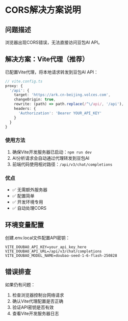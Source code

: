 # CORS解决方案说明

## 问题描述
浏览器出现CORS错误，无法直接访问豆包AI API。

## 解决方案：Vite代理（推荐）
已配置Vite代理，将本地请求转发到豆包AI API：

```typescript
// vite.config.ts
proxy: {
  '/api': {
    target: 'https://ark.cn-beijing.volces.com',
    changeOrigin: true,
    rewrite: (path) => path.replace(/^\/api/, '/api'),
    headers: {
      'Authorization': 'Bearer YOUR_API_KEY'
    }
  }
}
```

### 使用方法
1. 确保Vite开发服务器已启动：`npm run dev`
2. AI分析请求会自动通过代理转发到豆包AI
3. 前端代码使用相对路径：`/api/v3/chat/completions`

### 优点
- ✅ 无需额外服务器
- ✅ 配置简单
- ✅ 开发环境专用
- ✅ 自动处理CORS

## 环境变量配置
创建.env.local文件配置API密钥：
```
VITE_DOUBAO_API_KEY=your_api_key_here
VITE_DOUBAO_API_URL=/api/v3/chat/completions
VITE_DOUBAO_MODEL_NAME=doubao-seed-1-6-flash-250828
```

## 错误排查
如果仍有问题：
1. 检查浏览器控制台网络请求
2. 确认Vite代理配置是否正确
3. 验证API密钥是否有效
4. 查看Vite开发服务器日志